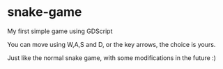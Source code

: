 # snake-game
My first simple game using GDScript

You can move using W,A,S and D, or the key arrows, the choice is yours.

Just like the normal snake game, with some modifications in the future :)
